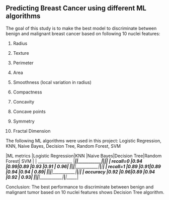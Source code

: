## Predicting Breast Cancer using different ML algorithms

The goal of this study is to make the best model to discriminate between benign and malignant breast cancer based on following 10
nuclei features:

1. Radius 

2. Texture

3. Perimeter

4. Area

5. Smoothness (local variation in radius)

6. Compactness

7. Concavity

8. Concave points

9. Symmetry

10. Fractal Dimension

The following ML algorithms were used in this project: Logistic Regression, KNN, Naive Bayes, Decision Tree, Random Forest, SVM

|ML metrics         |Logistic Regression|KNN |Naive Bayes|Decision Tree|Random Forest|	SVM |
| _________________ |___________________|____|___________|_____________|_____________|______|
| recall=0          |0.94               |0.99|0.89	     |0.93	       |0.91	       |  0.96|
|___________________|___________________|____|___________|_____________|_____________|______|
| recall=1          |0.89               |0.91|0.89	     |0.94	       |0.94	       |  0.89|
|___________________|___________________|____|___________|_____________|_____________|______|
| accuracy          |0.92               |0.96|0.89	     |0.94	       |0.92	       |  0.93|
|___________________|___________________|____|___________|_____________|_____________|______|

Conclusion: The best performance to discriminate between benign and malignant tumor based on 10 nuclei features shows
Decision Tree algorithm.
